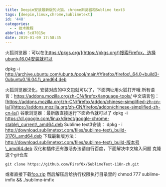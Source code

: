 ```yaml
---
title: Deepin安装最新版的火狐、chrome浏览器和Sublime text3
tags: [deepin,linux,chrome,Sublimetext]
id: '448'
categories:
  - - 技术教程
abbrlink: 5c87015e
date: 2019-01-09 17:58:35
---
```


火狐浏览器：可以在[https://pkgs.org/](https://pkgs.org/)搜索Firefox，选择ubuntu16.04安装就可以

dpkg -i http://archive.ubuntu.com/ubuntu/pool/main/f/firefox/firefox\_64.0+build3-0ubuntu0.16.04.1\_amd64.deb

火狐浏览器汉化，安装对应的中文包就可以了，下面网址用火狐打开哦 所有语言：https://addons.mozilla.org/zh-CN/firefox/language-tools/ 中文语言包：[https://addons.mozilla.org/zh-CN/firefox/addon/chinese-simplified-zh-cn-la/](https://addons.mozilla.org/zh-CN/firefox/addon/chinese-simplified-zh-cn-la/) 谷歌浏览器：最新版直接运行下面命令就可以了 dpkg -i https://dl.google.com/linux/direct/google-chrome-stable\_current\_amd64.deb Sublime text3安装： dpkg - i http://download.sublimetext.com/files/sublime-text\_build-3176\_amd64.deb 下载最新版方法：http://download.sublimetext.com/files/sublime-text\_build-版本号\_amd64.deb 汉化和插件还有激活办法请自行百度，下面解决中文输入问题 克隆这个git仓库

```
git clone https://github.com/Firef0x/SublimeText-i18n-zh.git
```

或者直接下载[foo.zip](https://gitee.com/wittzhang/pic332b/raw/master/wp-content/uploads/2019/01/foo.zip) 然后解压后给执行权限执行目录里的 chmod 777 sublime-imfix && ./sublime-imfix